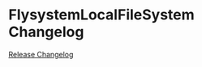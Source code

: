 # FlysystemLocalFileSystem Changelog

[Release Changelog](https://github.com/spryker/flysystem-local-file-system/releases)
